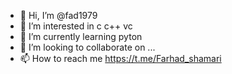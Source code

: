 - 👋 Hi, I’m @fad1979
- 👀 I’m interested in c c++ vc
- 🌱 I’m currently learning pyton
- 💞️ I’m looking to collaborate on ...
- 📫 How to reach me https://t.me/Farhad_shamari

<!---
fad1979/fad1979 is a ✨ special ✨ repository because its `README.md` (this file) appears on your GitHub profile.
You can click the Preview link to take a look at your changes.
--->
